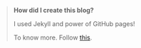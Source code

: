 > **How did I create this blog?**
>
> I used Jekyll and power of GitHub pages!
>
> To know more. Follow [this](https://github.com/mibrahimy/jekyll-now).
